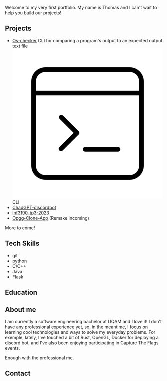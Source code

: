 Welcome to my very first portfolio. My name is Thomas and I can't wait to help you build our projects!

## Projects
- [Os-checker](https://github.com/lordlflm/os-checker) CLI for comparing a program's output to an expected output text file ![](assets/img/cli.png) CLI
- [ChadGPT-discordbot](https://github.com/lordlflm/ChadGPT-discordbot)
- [inf3190-tp3-2023](https://github.com/lordlflm/inf3190-tp3-2023)
- [Opgg-Clone-App](https://github.com/lordlflm/Opgg-Clone-App) (Remake incoming)

More to come!

## Tech Skills
- git
- python
- C/C++
- Java
- Flask

## Education


## About me
I am currently a software engineering bachelor at UQAM and I love it! I don't have any professional experience yet, so, in the meantime, I focus on learning cool technologies and ways to solve my everyday problems. For exemple, lately, I've touched a bit of Rust, OpenGL, Docker for deploying a discord bot, and I've also been enjoying participating in Capture The Flags events.

Enough with the professional me. 

## Contact
